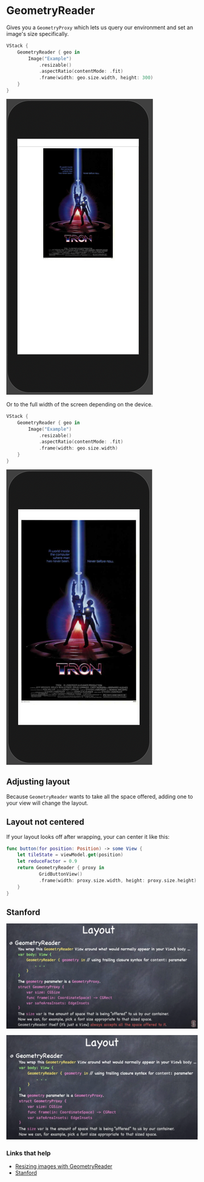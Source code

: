 # GeometryReader

Gives you a `GeometryProxy` which lets us query our environment and set an image's size specifically.

```swift
VStack {
    GeometryReader { geo in
        Image("Example")
            .resizable()
            .aspectRatio(contentMode: .fit)
            .frame(width: geo.size.width, height: 300)
    }
}
```

![](images/7.png)

Or to the full width of the screen depending on the device.

```swift
VStack {
    GeometryReader { geo in
        Image("Example")
            .resizable()
            .aspectRatio(contentMode: .fit)
            .frame(width: geo.size.width)
    }
}
```

![](images/8.png)

## Adjusting layout

Because `GeometryReader` wants to take all the space offered, adding one to your view will change the layout.

## Layout not centered

If your layout looks off after wrapping, your can center it like this:

```swift
func button(for position: Position) -> some View {
    let tileState = viewModel.get(position)
    let reduceFactor = 0.9
    return GeometryReader { proxy in
    		GridButtonView()
            .frame(width: proxy.size.width, height: proxy.size.height)
    }
}
```

## Stanford

![](images/9.png)

![](images/10.png)

### Links that help

- [Resizing images with GeometryReader](https://www.hackingwithswift.com/books/ios-swiftui/resizing-images-to-fit-the-screen-using-geometryreader)
- [Stanford](https://youtu.be/ayQl_F_uMS4?t=3989)
